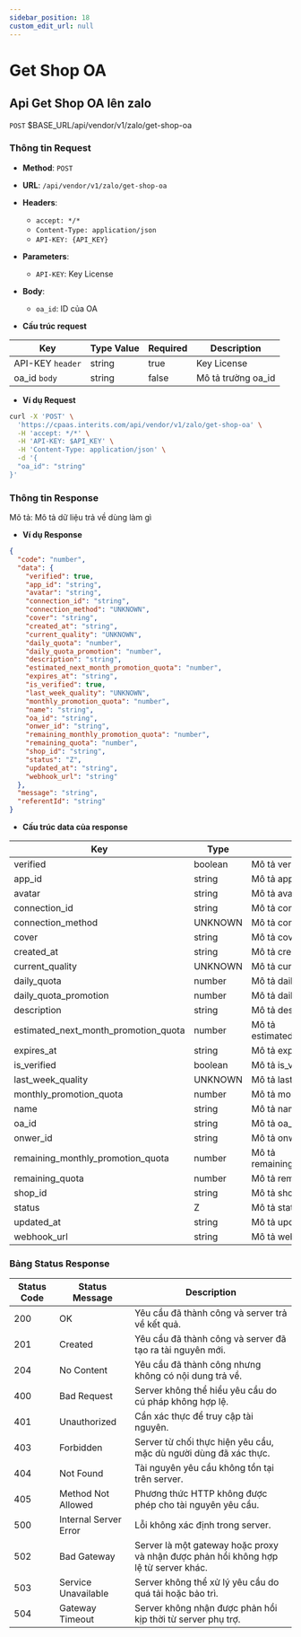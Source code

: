 ```yaml
---
sidebar_position: 18
custom_edit_url: null
---
```


# Get Shop OA

## Api Get Shop OA lên zalo

`POST` $BASE_URL/api/vendor/v1/zalo/get-shop-oa

### Thông tin Request

- **Method**: `POST`
- **URL**: `/api/vendor/v1/zalo/get-shop-oa`
- **Headers**: 
  - `accept: */*`
  - `Content-Type: application/json`
  - `API-KEY: {API_KEY}`
- **Parameters**:
  - `API-KEY`: Key License
- **Body**:
  - `oa_id`: ID của OA

- **Cấu trúc request**

| Key          | Type Value            |     Required    | Description   |
|------------- |-----------------------|-----------------|---------------               |
| API-KEY `header`       | string                | true            |    Key License         |
| oa_id `body`         | string                | false            |     Mô tả trường oa_id      |

- **Ví dụ Request**

```bash
curl -X 'POST' \
  'https://cpaas.interits.com/api/vendor/v1/zalo/get-shop-oa' \
  -H 'accept: */*' \
  -H 'API-KEY: $API_KEY' \
  -H 'Content-Type: application/json' \
  -d '{
  "oa_id": "string"
}'
```

### Thông tin Response

Mô tả: Mô tả dữ liệu trả về dùng làm gì 

- **Ví dụ Response**

```json
{
  "code": "number",
  "data": {
    "verified": true,
    "app_id": "string",
    "avatar": "string",
    "connection_id": "string",
    "connection_method": "UNKNOWN",
    "cover": "string",
    "created_at": "string",
    "current_quality": "UNKNOWN",
    "daily_quota": "number",
    "daily_quota_promotion": "number",
    "description": "string",
    "estimated_next_month_promotion_quota": "number",
    "expires_at": "string",
    "is_verified": true,
    "last_week_quality": "UNKNOWN",
    "monthly_promotion_quota": "number",
    "name": "string",
    "oa_id": "string",
    "onwer_id": "string",
    "remaining_monthly_promotion_quota": "number",
    "remaining_quota": "number",
    "shop_id": "string",
    "status": "Z",
    "updated_at": "string",
    "webhook_url": "string"
  },
  "message": "string",
  "referentId": "string"
}
```

- **Cấu trúc data của response**

| Key        | Type            | Description       |
|------------- |-----------------|-------------------|
| verified         | boolean          |    Mô tả verified   |
| app_id         | string          |    Mô tả app_id   |
| avatar         | string          |    Mô tả avatar   |
| connection_id         | string          |    Mô tả connection_id   |
| connection_method         | UNKNOWN          |    Mô tả connection_method   |
| cover         | string          |    Mô tả cover   |
| created_at         | string          |    Mô tả created_at   |
| current_quality         | UNKNOWN          |    Mô tả current_quality   |
| daily_quota         | number          |    Mô tả daily_quota   |
| daily_quota_promotion         | number          |    Mô tả daily_quota_promotion   |
| description         | string          |    Mô tả description   |
| estimated_next_month_promotion_quota         | number          |    Mô tả estimated_next_month_promotion_quota   |
| expires_at         | string          |    Mô tả expires_at   |
| is_verified         | boolean          |    Mô tả is_verified   |
| last_week_quality         | UNKNOWN          |    Mô tả last_week_quality   |
| monthly_promotion_quota         | number          |    Mô tả monthly_promotion_quota   |
| name         | string          |    Mô tả name   |
| oa_id         | string          |    Mô tả oa_id   |
| onwer_id         | string          |    Mô tả onwer_id   |
| remaining_monthly_promotion_quota         | number          |    Mô tả remaining_monthly_promotion_quota   |
| remaining_quota         | number          |    Mô tả remaining_quota   |
| shop_id         | string          |    Mô tả shop_id   |
| status         | Z          |    Mô tả status   |
| updated_at         | string          |    Mô tả updated_at   |
| webhook_url         | string          |    Mô tả webhook_url   |

### Bảng Status Response

| Status Code | Status Message            | Description                                                                 |
|-------------|---------------------------|-----------------------------------------------------------------------------|
| 200         | OK                        | Yêu cầu đã thành công và server trả về kết quả.                           |
| 201         | Created                   | Yêu cầu đã thành công và server đã tạo ra tài nguyên mới.                  |
| 204         | No Content                | Yêu cầu đã thành công nhưng không có nội dung trả về.                      |
| 400         | Bad Request               | Server không thể hiểu yêu cầu do cú pháp không hợp lệ.                    |
| 401         | Unauthorized              | Cần xác thực để truy cập tài nguyên.                                       |
| 403         | Forbidden                 | Server từ chối thực hiện yêu cầu, mặc dù người dùng đã xác thực.           |
| 404         | Not Found                 | Tài nguyên yêu cầu không tồn tại trên server.                              |
| 405         | Method Not Allowed         | Phương thức HTTP không được phép cho tài nguyên yêu cầu.                   |
| 500         | Internal Server Error     | Lỗi không xác định trong server.                                            |
| 502         | Bad Gateway               | Server là một gateway hoặc proxy và nhận được phản hồi không hợp lệ từ server khác. |
| 503         | Service Unavailable       | Server không thể xử lý yêu cầu do quá tải hoặc bảo trì.                    |
| 504         | Gateway Timeout           | Server không nhận được phản hồi kịp thời từ server phụ trợ.                |



